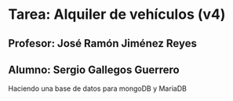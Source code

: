 # Tarea: Alquiler de vehículos (v4)
## Profesor: José Ramón Jiménez Reyes
## Alumno: Sergio Gallegos Guerrero

Haciendo una base de datos para mongoDB y MariaDB